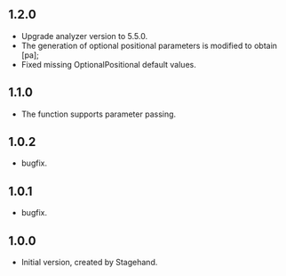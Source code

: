 ## 1.2.0

- Upgrade analyzer version to 5.5.0.
- The generation of optional positional parameters is modified to obtain [pa];
- Fixed missing OptionalPositional default values.

## 1.1.0

- The function supports parameter passing.

## 1.0.2

- bugfix.

## 1.0.1

- bugfix.

## 1.0.0

- Initial version, created by Stagehand.
